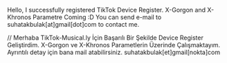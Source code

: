 Hello,
I successfully registered TikTok Device Register.
X-Gorgon and X-Khronos Parametre Coming :D
You can send e-mail to suhatakbulak[at]gmail[dot]com to contact me.

//
Merhaba
TikTok-Musical.ly İçin Başarılı Bir Şekilde Device Register Geliştirdim.
X-Gorgon ve X-Khronos Parametlerin Üzerinde Çalışmaktayım.
Ayrıntılı detay için bana mail atabilirsiniz. suhatakbulak[et]gmail[nokta]com
